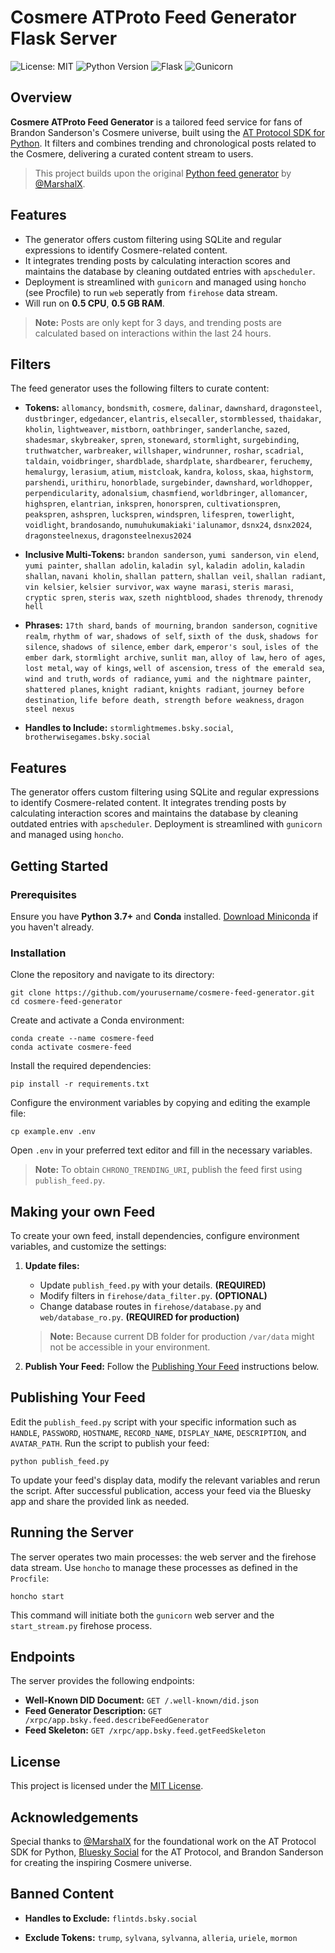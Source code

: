 # Cosmere ATProto Feed Generator Flask Server

![License: MIT](https://img.shields.io/badge/License-MIT-yellow.svg)
![Python Version](https://img.shields.io/badge/Python-3.7%2B-blue.svg)
![Flask](https://img.shields.io/badge/Flask-2.3.2-blue.svg)
![Gunicorn](https://img.shields.io/badge/Gunicorn-20.1.0-blue.svg)

## Overview

**Cosmere ATProto Feed Generator** is a tailored feed service for fans of Brandon Sanderson's Cosmere universe, built using the [AT Protocol SDK for Python](https://github.com/MarshalX/atproto). It filters and combines trending and chronological posts related to the Cosmere, delivering a curated content stream to users.

> This project builds upon the original [Python feed generator](https://github.com/MarshalX/bluesky-feed-generator) by [@MarshalX](https://github.com/MarshalX).

## Features

- The generator offers custom filtering using SQLite and regular expressions to identify Cosmere-related content.
- It integrates trending posts by calculating interaction scores and maintains the database by cleaning outdated entries with `apscheduler`.
- Deployment is streamlined with `gunicorn` and managed using `honcho` (see Procfile) to run `web` seperatly from `firehose` data stream.
- Will run on **0.5 CPU**, **0.5 GB RAM**.
> **Note:** Posts are only kept for 3 days, and trending posts are calculated based on interactions within the last 24 hours.

## Filters

The feed generator uses the following filters to curate content:

- **Tokens:** `allomancy`, `bondsmith`, `cosmere`, `dalinar`, `dawnshard`, `dragonsteel`, `dustbringer`, `edgedancer`, `elantris`, `elsecaller`, `stormblessed`, `thaidakar`, `kholin`, `lightweaver`, `mistborn`, `oathbringer`, `sanderlanche`, `sazed`, `shadesmar`, `skybreaker`, `spren`, `stoneward`, `stormlight`, `surgebinding`, `truthwatcher`, `warbreaker`, `willshaper`, `windrunner`, `roshar`, `scadrial`, `taldain`, `voidbringer`, `shardblade`, `shardplate`, `shardbearer`, `feruchemy`, `hemalurgy`, `lerasium`, `atium`, `mistcloak`, `kandra`, `koloss`, `skaa`, `highstorm`, `parshendi`, `urithiru`, `honorblade`, `surgebinder`, `dawnshard`, `worldhopper`, `perpendicularity`, `adonalsium`, `chasmfiend`, `worldbringer`, `allomancer`, `highspren`, `elantrian`, `inkspren`, `honorspren`, `cultivationspren`, `peakspren`, `ashspren`, `luckspren`, `windspren`, `lifespren`, `towerlight`, `voidlight`, `brandosando`, `numuhukumakiaki'ialunamor`, `dsnx24`, `dsnx2024`, `dragonsteelnexus`, `dragonsteelnexus2024`

- **Inclusive Multi-Tokens:** `brandon sanderson`, `yumi sanderson`, `vin elend`, `yumi painter`, `shallan adolin`, `kaladin syl`, `kaladin adolin`, `kaladin shallan`, `navani kholin`, `shallan pattern`, `shallan veil`, `shallan radiant`, `vin kelsier`, `kelsier survivor`, `wax wayne marasi`, `steris marasi`, `cryptic spren`, `steris wax`, `szeth nightblood`, `shades threnody`, `threnody hell`

- **Phrases:** `17th shard`, `bands of mourning`, `brandon sanderson`, `cognitive realm`, `rhythm of war`, `shadows of self`, `sixth of the dusk`, `shadows for silence`, `shadows of silence`, `ember dark`, `emperor's soul`, `isles of the ember dark`, `stormlight archive`, `sunlit man`, `alloy of law`, `hero of ages`, `lost metal`, `way of kings`, `well of ascension`, `tress of the emerald sea`, `wind and truth`, `words of radiance`, `yumi and the nightmare painter`, `shattered planes`, `knight radiant`, `knights radiant`, `journey before destination`, `life before death, strength before weakness`, `dragon steel nexus`

- **Handles to Include:** `stormlightmemes.bsky.social`, `brotherwisegames.bsky.social`

## Features

The generator offers custom filtering using SQLite and regular expressions to identify Cosmere-related content. It integrates trending posts by calculating interaction scores and maintains the database by cleaning outdated entries with `apscheduler`. Deployment is streamlined with `gunicorn` and managed using `honcho`.

## Getting Started

### Prerequisites

Ensure you have **Python 3.7+** and **Conda** installed. [Download Miniconda](https://docs.conda.io/en/latest/miniconda.html) if you haven't already.

### Installation

Clone the repository and navigate to its directory:

```shell
git clone https://github.com/yourusername/cosmere-feed-generator.git
cd cosmere-feed-generator
```

Create and activate a Conda environment:

```shell
conda create --name cosmere-feed
conda activate cosmere-feed
```

Install the required dependencies:

```shell
pip install -r requirements.txt
```

Configure the environment variables by copying and editing the example file:

```shell
cp example.env .env
```

Open `.env` in your preferred text editor and fill in the necessary variables.  
> **Note:** To obtain `CHRONO_TRENDING_URI`, publish the feed first using `publish_feed.py`.

## Making your own Feed

To create your own feed, install dependencies, configure environment variables, and customize the settings:

1. **Update files:**
   - Update `publish_feed.py` with your details. **(REQUIRED)**
   - Modify filters in `firehose/data_filter.py`. **(OPTIONAL)**
   - Change database routes in `firehose/database.py` and `web/database_ro.py`. **(REQUIRED for production)**
   > **Note:** Because current DB folder for production `/var/data` might not be accessible in your environment.

2. **Publish Your Feed:** Follow the [Publishing Your Feed](#publishing-your-feed) instructions below.

## Publishing Your Feed

Edit the `publish_feed.py` script with your specific information such as `HANDLE`, `PASSWORD`, `HOSTNAME`, `RECORD_NAME`, `DISPLAY_NAME`, `DESCRIPTION`, and `AVATAR_PATH`. Run the script to publish your feed:

```shell
python publish_feed.py
```

To update your feed's display data, modify the relevant variables and rerun the script. After successful publication, access your feed via the Bluesky app and share the provided link as needed.

## Running the Server

The server operates two main processes: the web server and the firehose data stream. Use `honcho` to manage these processes as defined in the `Procfile`:

```shell
honcho start
```

This command will initiate both the `gunicorn` web server and the `start_stream.py` firehose process.

## Endpoints

The server provides the following endpoints:

- **Well-Known DID Document:** `GET /.well-known/did.json`
- **Feed Generator Description:** `GET /xrpc/app.bsky.feed.describeFeedGenerator`
- **Feed Skeleton:** `GET /xrpc/app.bsky.feed.getFeedSkeleton`

## License

This project is licensed under the [MIT License](LICENSE).

## Acknowledgements

Special thanks to [@MarshalX](https://github.com/MarshalX) for the foundational work on the AT Protocol SDK for Python, [Bluesky Social](https://atproto.com/) for the AT Protocol, and Brandon Sanderson for creating the inspiring Cosmere universe.

## Banned Content
- **Handles to Exclude:** `flintds.bsky.social`

- **Exclude Tokens:** `trump`, `sylvana`, `sylvanna`, `alleria`, `uriele`, `mormon`
